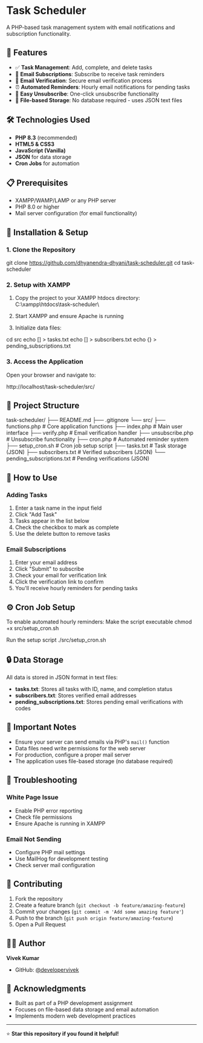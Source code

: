 # Task Scheduler

A PHP-based task management system with email notifications and subscription functionality.

## 🚀 Features

- ✅ **Task Management**: Add, complete, and delete tasks
- 📧 **Email Subscriptions**: Subscribe to receive task reminders
- 🔐 **Email Verification**: Secure email verification process
- ⏰ **Automated Reminders**: Hourly email notifications for pending tasks
- 🚫 **Easy Unsubscribe**: One-click unsubscribe functionality
- 📁 **File-based Storage**: No database required - uses JSON text files

## 🛠️ Technologies Used

- **PHP 8.3** (recommended)
- **HTML5 & CSS3**
- **JavaScript (Vanilla)**
- **JSON** for data storage
- **Cron Jobs** for automation

## 📋 Prerequisites

- XAMPP/WAMP/LAMP or any PHP server
- PHP 8.0 or higher
- Mail server configuration (for email functionality)

## 🔧 Installation & Setup

### 1. Clone the Repository
git clone https://github.com/dhyanendra-dhyani/task-scheduler.git
cd task-scheduler

### 2. Setup with XAMPP

1. Copy the project to your XAMPP htdocs directory:
C:\xampp\htdocs\task-scheduler\

2. Start XAMPP and ensure Apache is running

3. Initialize data files:

cd src
echo [] > tasks.txt
echo [] > subscribers.txt
echo {} > pending_subscriptions.txt

### 3. Access the Application

Open your browser and navigate to:

http://localhost/task-scheduler/src/

## 📁 Project Structure

task-scheduler/
├── README.md
├── .gitignore
└── src/
├── functions.php # Core application functions
├── index.php # Main user interface
├── verify.php # Email verification handler
├── unsubscribe.php # Unsubscribe functionality
├── cron.php # Automated reminder system
├── setup_cron.sh # Cron job setup script
├── tasks.txt # Task storage (JSON)
├── subscribers.txt # Verified subscribers (JSON)
└── pending_subscriptions.txt # Pending verifications (JSON)

## 🎯 How to Use

### Adding Tasks
1. Enter a task name in the input field
2. Click "Add Task"
3. Tasks appear in the list below
4. Check the checkbox to mark as complete
5. Use the delete button to remove tasks

### Email Subscriptions
1. Enter your email address
2. Click "Submit" to subscribe
3. Check your email for verification link
4. Click the verification link to confirm
5. You'll receive hourly reminders for pending tasks

## ⚙️ Cron Job Setup

To enable automated hourly reminders:
Make the script executable
chmod +x src/setup_cron.sh

Run the setup script
./src/setup_cron.sh

## 🔒 Data Storage

All data is stored in JSON format in text files:

- **tasks.txt**: Stores all tasks with ID, name, and completion status
- **subscribers.txt**: Stores verified email addresses
- **pending_subscriptions.txt**: Stores pending email verifications with codes

## 🚨 Important Notes

- Ensure your server can send emails via PHP's `mail()` function
- Data files need write permissions for the web server
- For production, configure a proper mail server
- The application uses file-based storage (no database required)

## 🐛 Troubleshooting

### White Page Issue
- Enable PHP error reporting
- Check file permissions
- Ensure Apache is running in XAMPP

### Email Not Sending
- Configure PHP mail settings
- Use MailHog for development testing
- Check server mail configuration

## 🤝 Contributing

1. Fork the repository
2. Create a feature branch (`git checkout -b feature/amazing-feature`)
3. Commit your changes (`git commit -m 'Add some amazing feature'`)
4. Push to the branch (`git push origin feature/amazing-feature`)
5. Open a Pull Request

## 👨‍💻 Author

**Vivek Kumar**
- GitHub: [@developervivek](https://github.com/dhyanendra-dhyani)

## 🙏 Acknowledgments

- Built as part of a PHP development assignment
- Focuses on file-based data storage and email automation
- Implements modern web development practices

---

⭐ **Star this repository if you found it helpful!**


